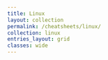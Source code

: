 ```yaml
---
title: Linux 
layout: collection 
permalink: /cheatsheets/linux/
collection: linux
entries_layout: grid 
classes: wide
--- 
```


